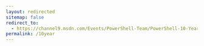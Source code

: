 ```yaml
---
layout: redirected
sitemap: false
redirect_to:
  - https://channel9.msdn.com/Events/PowerShell-Team/PowerShell-10-Year-Anniversary
permalink: /10year
---
```

